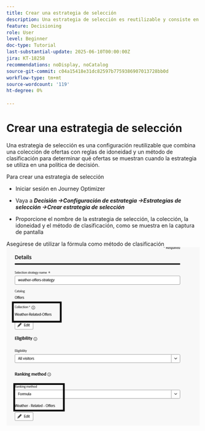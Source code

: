 ```yaml
---
title: Crear una estrategia de selección
description: Una estrategia de selección es reutilizable y consiste en una colección asociada con una restricción de elegibilidad y un método de clasificación para determinar las ofertas que se mostrarán cuando se seleccionen en una política de decisión.
feature: Decisioning
role: User
level: Beginner
doc-type: Tutorial
last-substantial-update: 2025-06-10T00:00:00Z
jira: KT-18258
recommendations: noDisplay, noCatalog
source-git-commit: c04a15418e31dc82597b7759386907013728bb0d
workflow-type: tm+mt
source-wordcount: '119'
ht-degree: 0%

---
```


# Crear una estrategia de selección

Una estrategia de selección es una configuración reutilizable que combina una colección de ofertas con reglas de idoneidad y un método de clasificación para determinar qué ofertas se muestran cuando la estrategia se utiliza en una política de decisión.

Para crear una estrategia de selección

* Iniciar sesión en Journey Optimizer

* Vaya a _**Decisión ->Configuración de estrategia ->Estrategias de selección ->Crear estrategia de selección**_

* Proporcione el nombre de la estrategia de selección, la colección, la idoneidad y el método de clasificación, como se muestra en la captura de pantalla


Asegúrese de utilizar la fórmula como método de clasificación
![estrategia de selección](assets/selection-strategy.png)
